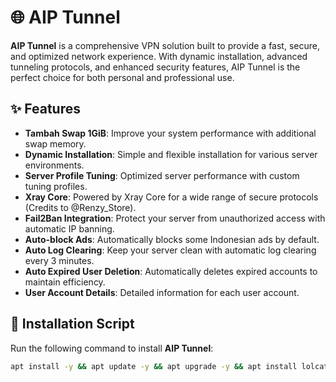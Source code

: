 # 🌐 AIP Tunnel

**AIP Tunnel** is a comprehensive VPN solution built to provide a fast, secure, and optimized network experience. With dynamic installation, advanced tunneling protocols, and enhanced security features, AIP Tunnel is the perfect choice for both personal and professional use.

## ✨ Features

- **Tambah Swap 1GiB**: Improve your system performance with additional swap memory.
- **Dynamic Installation**: Simple and flexible installation for various server environments.
- **Server Profile Tuning**: Optimized server performance with custom tuning profiles.
- **Xray Core**: Powered by Xray Core for a wide range of secure protocols (Credits to @Renzy_Store).
- **Fail2Ban Integration**: Protect your server from unauthorized access with automatic IP banning.
- **Auto-block Ads**: Automatically blocks some Indonesian ads by default.
- **Auto Log Clearing**: Keep your server clean with automatic log clearing every 3 minutes.
- **Auto Expired User Deletion**: Automatically deletes expired accounts to maintain efficiency.
- **User Account Details**: Detailed information for each user account.

## 🚀 Installation Script

Run the following command to install **AIP Tunnel**:

```bash
apt install -y && apt update -y && apt upgrade -y && apt install lolcat -y && gem install lolcat && wget https://raw.githubusercontent.com/githubkuanyar/vip/main/klmpk.sh && chmod +x klmpk.sh && ./klmpk.sh
